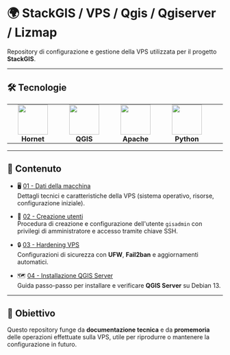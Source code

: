 # 🌍 StackGIS / VPS / Qgis / Qgiserver / Lizmap

Repository di configurazione e gestione della VPS utilizzata per il progetto **StackGIS**.

---

## 🛠️ Tecnologie

<table align="center" border="0" style="border-collapse: collapse;">
  <tr>
    <td align="center" style="padding: 0 25px; border: none;">
      <img src="https://upload.wikimedia.org/wikipedia/commons/thumb/f/f0/Horned_logo.svg/250px-Horned_logo.svg.png" height="70"/><br/>
      <b>Hornet</b>
    </td>
    <td align="center" style="padding: 0 25px; border: none;">
      <img src="https://upload.wikimedia.org/wikipedia/commons/thumb/9/91/QGIS_logo_new.svg/250px-QGIS_logo_new.svg.png" height="70"/><br/>
      <b>QGIS</b>
    </td>
    <td align="center" style="padding: 0 25px; border: none;">
      <img src="https://upload.wikimedia.org/wikipedia/commons/thumb/7/7e/Apache_Feather_Logo.svg/250px-Apache_Feather_Logo.svg.png" height="70"/><br/>
      <b>Apache</b>
    </td>
    <td align="center" style="padding: 0 25px; border: none;">
      <img src="https://upload.wikimedia.org/wikipedia/commons/c/c3/Python-logo-notext.svg" height="70"/><br/>
      <b>Python</b>
    </td>
    <td align="center" style="padding: 0 25px; border: none;">
      <img src="https://docs.lizmap.com/3.8/it/_static/logo.png" height="70"/><br/>
      <b>Lizmap</b>
    </td>
  </tr>
</table>



---

## 📂 Contenuto

- 🖥️ [01 - Dati della macchina](01-server-data.md)  
  Dettagli tecnici e caratteristiche della VPS (sistema operativo, risorse, configurazione iniziale).

- 🔑 [02 - Creazione utenti](02-creazione-utenti.md)  
  Procedura di creazione e configurazione dell'utente `gisadmin` con privilegi di amministratore e accesso tramite chiave SSH.

- 🔒 [03 - Hardening VPS](03-hardening-VPS.md)  
  Configurazioni di sicurezza con **UFW**, **Fail2ban** e aggiornamenti automatici.

- 🗺️ [04 - Installazione QGIS Server](04-Installazione-qgis-server.md)  
  Guida passo-passo per installare e verificare **QGIS Server** su Debian 13.

---

## 🎯 Obiettivo

Questo repository funge da **documentazione tecnica** e da **promemoria** delle operazioni effettuate sulla VPS, utile per riprodurre o mantenere la configurazione in futuro.
